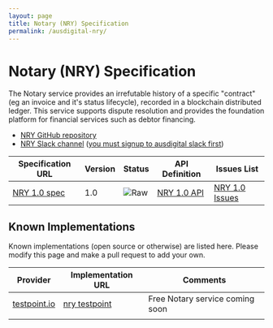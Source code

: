 ```yaml
---
layout: page
title: Notary (NRY) Specification
permalink: /ausdigital-nry/
---
```


# Notary (NRY) Specification

The Notary service provides an irrefutable history of a specific "contract" (eg an invoice and it's status lifecycle), recorded in a blockchain distributed ledger.  This service supports dispute resolution and provides the foundation platform for financial services such as debtor financing.

* [NRY GitHub repository](https://github.com/ausdigital/ausdigital-nry)
* [NRY Slack channel](https://ausdigital.slack.com/messages/spec-nry/) ([you must signup to ausdigital slack first](https://chat.ausdigital.org/))

| Specification URL | Version | Status | API Definition | Issues List |
| ----------------- | ------  | ------ | -------------- | ----------- |
| [NRY 1.0 spec](http://ausdigital.org/specs/ausdigital-nry/1.0/) | 1.0 | ![Raw](http://rfc.unprotocols.org/spec:2/COSS/raw.svg)   | [NRY 1.0 API](http://ausdigital.org/specs/ausdigital-nry/1.0/api) |  [NRY 1.0 Issues](https://github.com/ausdigital/ausdigital-nry/issues)  |

## Known Implementations

Known implementations (open source or otherwise) are listed here.  Please modify this page and make a pull request to add your own.

|Provider|Implementation URL|Comments|
|--------|------------------|--------|
|[testpoint.io](http://testpoint.io/) | [nry testpoint](http://testpoint.io/nry)| Free Notary service coming soon|
|  |  |  |

